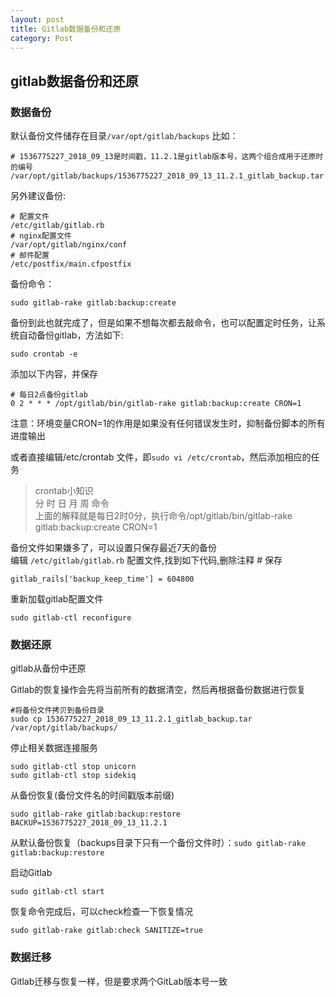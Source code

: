 ```yaml
---
layout: post
title: Gitlab数据备份和还原
category: Post
---
```



## gitlab数据备份和还原

### 数据备份

默认备份文件储存在目录`/var/opt/gitlab/backups`
比如：
```
# 1536775227_2018_09_13是时间戳，11.2.1是gitlab版本号，这两个组合成用于还原时的编号
/var/opt/gitlab/backups/1536775227_2018_09_13_11.2.1_gitlab_backup.tar
```

另外建议备份:

```
# 配置文件
/etc/gitlab/gitlab.rb
# nginx配置文件
/var/opt/gitlab/nginx/conf
# 邮件配置
/etc/postfix/main.cfpostfix
```

备份命令：
```shell
sudo gitlab-rake gitlab:backup:create
```
备份到此也就完成了，但是如果不想每次都去敲命令，也可以配置定时任务，让系统自动备份gitlab，方法如下:
```shell
sudo crontab -e
```
添加以下内容，并保存
```shell
# 每日2点备份gitlab
0 2 * * * /opt/gitlab/bin/gitlab-rake gitlab:backup:create CRON=1
```

注意：环境变量CRON=1的作用是如果没有任何错误发生时，抑制备份脚本的所有进度输出  

或者直接编辑/etc/crontab 文件，即`sudo vi /etc/crontab`，然后添加相应的任务

> crontab小知识  
> 分 时 日 月 周 命令  
> 上面的解释就是每日2时0分，执行命令/opt/gitlab/bin/gitlab-rake gitlab:backup:create CRON=1  


备份文件如果嫌多了，可以设置只保存最近7天的备份  
编辑 `/etc/gitlab/gitlab.rb` 配置文件,找到如下代码,删除注释 #  保存 
```shell
gitlab_rails['backup_keep_time'] = 604800
```
重新加载gitlab配置文件
```shell
sudo gitlab-ctl reconfigure
```

### 数据还原
gitlab从备份中还原

Gitlab的恢复操作会先将当前所有的数据清空，然后再根据备份数据进行恢复
```shell
#将备份文件拷贝到备份目录
sudo cp 1536775227_2018_09_13_11.2.1_gitlab_backup.tar /var/opt/gitlab/backups/ 
```

停止相关数据连接服务
```shell
sudo gitlab-ctl stop unicorn
sudo gitlab-ctl stop sidekiq
```

从备份恢复(备份文件名的时间戳版本前缀)
```shell
sudo gitlab-rake gitlab:backup:restore BACKUP=1536775227_2018_09_13_11.2.1
```
从默认备份恢复（backups目录下只有一个备份文件时）：`sudo gitlab-rake gitlab:backup:restore`

启动Gitlab
```shell
sudo gitlab-ctl start
```

恢复命令完成后，可以check检查一下恢复情况
```shell
sudo gitlab-rake gitlab:check SANITIZE=true
```
### 数据迁移
Gitlab迁移与恢复一样，但是要求两个GitLab版本号一致


